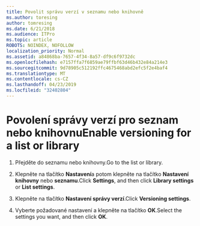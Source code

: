 ```yaml
---
title: Povolit správu verzí v seznamu nebo knihovně
ms.author: toresing
author: tomresing
ms.date: 6/21/2018
ms.audience: ITPro
ms.topic: article
ROBOTS: NOINDEX, NOFOLLOW
localization_priority: Normal
ms.assetid: a84868ba-7657-4f34-8a57-df9c6f9732dc
ms.openlocfilehash: e7157ffa7f6859ae79ffbf63d46b432e84a214e3
ms.sourcegitcommit: 9d78905c512192ffc4675468abd2efc5f2e4baf4
ms.translationtype: MT
ms.contentlocale: cs-CZ
ms.lasthandoff: 04/23/2019
ms.locfileid: "32402804"
---
```

# <a name="enable-versioning-for-a-list-or-library"></a><span data-ttu-id="29dfe-102">Povolení správy verzí pro seznam nebo knihovnu</span><span class="sxs-lookup"><span data-stu-id="29dfe-102">Enable versioning for a list or library</span></span>

1. <span data-ttu-id="29dfe-103">Přejděte do seznamu nebo knihovny.</span><span class="sxs-lookup"><span data-stu-id="29dfe-103">Go to the list or library.</span></span>
    
2. <span data-ttu-id="29dfe-104">Klepněte na tlačítko **Nastavení**a potom klepněte na tlačítko **Nastavení knihovny** nebo **seznamu**.</span><span class="sxs-lookup"><span data-stu-id="29dfe-104">Click **Settings**, and then click **Library settings** or **List settings**.</span></span>
    
3. <span data-ttu-id="29dfe-105">Klepněte na tlačítko **Nastavení správy verzí**.</span><span class="sxs-lookup"><span data-stu-id="29dfe-105">Click **Versioning settings**.</span></span>
    
4. <span data-ttu-id="29dfe-106">Vyberte požadované nastavení a klepněte na tlačítko **OK**.</span><span class="sxs-lookup"><span data-stu-id="29dfe-106">Select the settings you want, and then click **OK**.</span></span>
    

